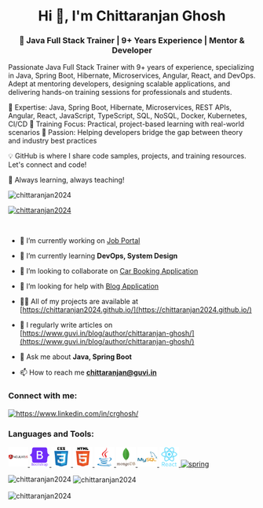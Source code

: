 
<h1 align="center">Hi 👋, I'm Chittaranjan Ghosh</h1>
<h3 align="center">📌 Java Full Stack Trainer | 9+ Years Experience | Mentor & Developer</h3>
<p>Passionate Java Full Stack Trainer with 9+ years of experience, specializing in Java, Spring Boot, Hibernate, Microservices, Angular, React, and DevOps. Adept at mentoring developers, designing scalable applications, and delivering hands-on training sessions for professionals and students.</p>

🔹 Expertise: Java, Spring Boot, Hibernate, Microservices, REST APIs, Angular, React, JavaScript, TypeScript, SQL, NoSQL, Docker, Kubernetes, CI/CD
🔹 Training Focus: Practical, project-based learning with real-world scenarios
🔹 Passion: Helping developers bridge the gap between theory and industry best practices

💡 GitHub is where I share code samples, projects, and training resources. Let's connect and code!

🚀 Always learning, always teaching!
<p align="left"> <img src="https://komarev.com/ghpvc/?username=chittaranjan2024&label=Profile%20views&color=0e75b6&style=flat" alt="chittaranjan2024" /> </p>

<p align="left"> <a href="https://github.com/ryo-ma/github-profile-trophy"><img src="https://github-profile-trophy.vercel.app/?username=chittaranjan2024" alt="chittaranjan2024" /></a> </p>

<p align="left"> <a href="https://twitter.com/" target="blank"><img src="https://img.shields.io/twitter/follow/?logo=twitter&style=for-the-badge" alt="" /></a> </p>

- 🔭 I’m currently working on [Job Portal](https://github.com/chittaranjan29/jobportal-backend)

- 🌱 I’m currently learning **DevOps, System Design**

- 👯 I’m looking to collaborate on [Car Booking Application](https://github.com/chittaranjan22/car-booking-app)

- 🤝 I’m looking for help with [Blog Application](https://github.com/chittaranjan29/jobportal-backend)

- 👨‍💻 All of my projects are available at [https://chittaranjan2024.github.io/](https://chittaranjan2024.github.io/)

- 📝 I regularly write articles on [https://www.guvi.in/blog/author/chittaranjan-ghosh/](https://www.guvi.in/blog/author/chittaranjan-ghosh/)

- 💬 Ask me about **Java, Spring Boot**

- 📫 How to reach me **chittaranjan@guvi.in**

<h3 align="left">Connect with me:</h3>
<p align="left">
<a href="https://linkedin.com/in/https://www.linkedin.com/in/crghosh/" target="blank"><img align="center" src="https://raw.githubusercontent.com/rahuldkjain/github-profile-readme-generator/master/src/images/icons/Social/linked-in-alt.svg" alt="https://www.linkedin.com/in/crghosh/" height="30" width="40" /></a>
</p>

<h3 align="left">Languages and Tools:</h3>
<p align="left"> <a href="https://angular.io" target="_blank" rel="noreferrer"> <img src="https://raw.githubusercontent.com/devicons/devicon/master/icons/angularjs/angularjs-original-wordmark.svg" alt="angularjs" width="40" height="40"/> </a> <a href="https://getbootstrap.com" target="_blank" rel="noreferrer"> <img src="https://raw.githubusercontent.com/devicons/devicon/master/icons/bootstrap/bootstrap-plain-wordmark.svg" alt="bootstrap" width="40" height="40"/> </a> <a href="https://www.w3schools.com/css/" target="_blank" rel="noreferrer"> <img src="https://raw.githubusercontent.com/devicons/devicon/master/icons/css3/css3-original-wordmark.svg" alt="css3" width="40" height="40"/> </a> <a href="https://www.w3.org/html/" target="_blank" rel="noreferrer"> <img src="https://raw.githubusercontent.com/devicons/devicon/master/icons/html5/html5-original-wordmark.svg" alt="html5" width="40" height="40"/> </a> <a href="https://www.java.com" target="_blank" rel="noreferrer"> <img src="https://raw.githubusercontent.com/devicons/devicon/master/icons/java/java-original.svg" alt="java" width="40" height="40"/> </a> <a href="https://www.mongodb.com/" target="_blank" rel="noreferrer"> <img src="https://raw.githubusercontent.com/devicons/devicon/master/icons/mongodb/mongodb-original-wordmark.svg" alt="mongodb" width="40" height="40"/> </a> <a href="https://www.mysql.com/" target="_blank" rel="noreferrer"> <img src="https://raw.githubusercontent.com/devicons/devicon/master/icons/mysql/mysql-original-wordmark.svg" alt="mysql" width="40" height="40"/> </a> <a href="https://reactjs.org/" target="_blank" rel="noreferrer"> <img src="https://raw.githubusercontent.com/devicons/devicon/master/icons/react/react-original-wordmark.svg" alt="react" width="40" height="40"/> </a> <a href="https://spring.io/" target="_blank" rel="noreferrer"> <img src="https://www.vectorlogo.zone/logos/springio/springio-icon.svg" alt="spring" width="40" height="40"/> </a> </p>

<p><img align="left" src="https://github-readme-stats.vercel.app/api/top-langs?username=chittaranjan2024&show_icons=true&locale=en&layout=compact" alt="chittaranjan2024" /></p>

<p>&nbsp;<img align="center" src="https://github-readme-stats.vercel.app/api?username=chittaranjan2024&show_icons=true&locale=en" alt="chittaranjan2024" /></p>

<p><img align="center" src="https://github-readme-streak-stats.herokuapp.com/?user=chittaranjan2024&" alt="chittaranjan2024" /></p>

